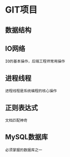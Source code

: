 # GIT项目

## 数据结构

## IO网络
    IO的基本操作，后端工程师常用操作

## 进程线程
    进程线程是系统编程的核心操作

## 正则表达式
    文档匹配神奇

## MySQL数据库
    必须掌握的数据库之一